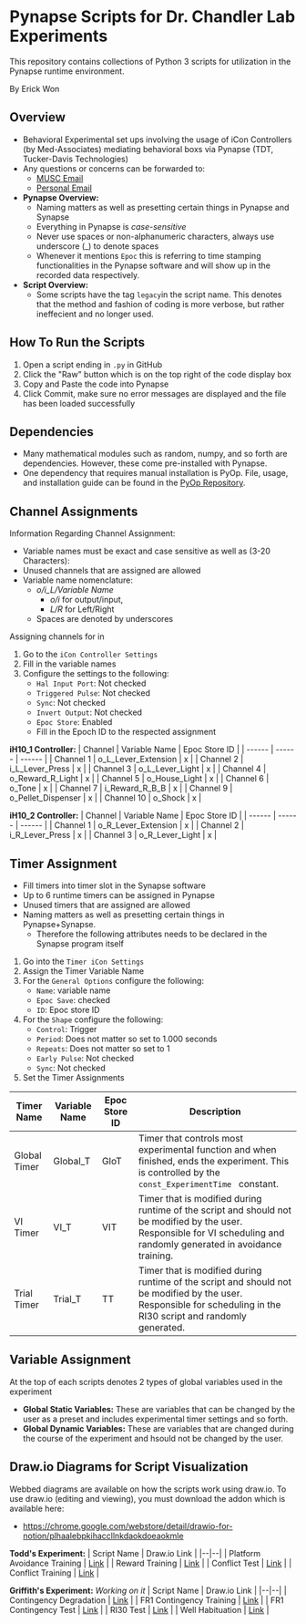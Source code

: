

# Pynapse Scripts for Dr. Chandler Lab Experiments

This repository contains collections of Python 3 scripts for utilization in the Pynapse runtime environment.

By Erick Won
## Overview
 -   Behavioral Experimental set ups involving the usage of iCon Controllers (by Med-Associates) mediating behavioral boxs via Pynapse (TDT, Tucker-Davis Technologies)
 - Any questions or concerns can be forwarded to:
	 - [MUSC Email](mailto:ecw207@musc.edu)
	 - [Personal Email](mailto:goerick2k@gmail.com)
- **Pynapse Overview:**
	- Naming matters as well as presetting certain things in Pynapse and Synapse
	- Everything in Pynapse is *case-sensitive*
	- Never use spaces or non-alphanumeric characters, always use underscore (_) to denote spaces
	- Whenever it mentions `Epoc` this is referring to time stamping functionalities in the Pynapse software and will show up in the recorded data respectively.
- **Script Overview:**
	- Some scripts have the tag `legacy`in the script name. This denotes that the method and fashion of coding is more verbose, but rather ineffecient and no longer used.

## How To Run the Scripts

 1. Open a script ending in `.py` in GitHub
 2. Click the "Raw" button which is on the top right of the code display box
3. Copy and Paste the code into Pynapse
4. Click Commit, make sure no error messages are displayed and the file has been loaded successfully

## Dependencies

 - Many mathematical modules such as random, numpy, and so forth are dependencies. However, these come pre-installed with Pynapse.
 - One dependency that requires manual installation is PyOp. File, usage, and installation guide can be found in the [PyOp Repository](https://github.com/accelerate0/PyOp-Conditioning).

## Channel Assignments

Information Regarding Channel Assignment:
- Variable names must be exact and case sensitive as well as (3-20 Characters):
- Unused channels that are assigned are allowed
- Variable name nomenclature:
	- *o/i_L/Variable Name*
		- *o/i* for output/input,
		- *L/R* for Left/Right
	- Spaces are denoted by underscores

Assigning channels for in

 1. Go to the `iCon Controller Settings`
 2. Fill in the variable names
 3. Configure the settings to the following:
	- `Hal Input Port`: Not checked
	- `Triggered Pulse`: Not checked
	- `Sync`: Not checked
	- `Invert Output`: Not checked
	- `Epoc Store`: Enabled
	- Fill in the Epoch ID to the respected assignment

**iH10_1 Controller:**
| Channel | Variable Name | Epoc Store ID |
| ------ | ------ | ------ |
| Channel 1 | o_L_Lever_Extension | x |
| Channel 2 | i_L_Lever_Press | x |
| Channel 3 | o_L_Lever_Light | x |
| Channel 4 | o_Reward_R_Light | x |
| Channel 5 | o_House_Light | x |
| Channel 6 | o_Tone | x |
| Channel 7 | i_Reward_R_B_B | x |
| Channel 9 | o_Pellet_Dispenser | x |
| Channel 10 | o_Shock | x |

**iH10_2 Controller:**
| Channel | Variable Name | Epoc Store ID |
| ------ | ------ | ------ |
| Channel 1 | o_R_Lever_Extension | x |
| Channel 2 | i_R_Lever_Press | x |
| Channel 3 | o_R_Lever_Light | x |

## Timer Assignment

- Fill timers into timer slot in the Synapse software
- Up to 6 runtime timers can be assigned in Pynapse
- Unused timers that are assigned are allowed
- Naming matters as well as presetting certain things in Pynapse+Synapse.
	- Therefore the following attributes needs to be declared in the Synapse program itself


1. Go into the `Timer iCon Settings`
2.  Assign the Timer Variable Name
3. For the `General Options` configure the following:
	- `Name`: variable name
	- `Epoc Save`: checked
	- `ID`: Epoc store ID
4. For the `Shape` configure the following:
	- `Control`: Trigger
	- `Period`: Does not matter so set to 1.000 seconds
	- `Repeats`: Does not matter so set to 1
	- `Early Pulse`: Not checked
	- `Sync`: Not checked
5. Set the Timer Assignments

| Timer Name | Variable Name | Epoc Store ID | Description |
| ------ | ------ | ------ | ------ |
| Global Timer | Global_T | GloT | Timer that controls most experimental function and when finished, ends the experiment. This is controlled by the `const_ExperimentTime ` constant. |
| VI Timer | VI_T | VIT | Timer that is modified during runtime of the script and should not be modified by the user. Responsible for VI scheduling and randomly generated in avoidance training. |
| Trial Timer | Trial_T | TT | Timer that is modified during runtime of the script and should not be modified by the user. Responsible for scheduling in the RI30 script and randomly generated. |

## Variable Assignment
At the top of each scripts denotes 2 types of global variables used in the experiment
- **Global Static Variables:** These are variables that can be changed by the user as a preset and includes experimental timer settings and so forth.
- **Global Dynamic Variables:** These are variables that are changed during the course of the experiment and hsould not be changed by the user.

## Draw.io Diagrams for Script Visualization

Webbed diagrams are available on how the scripts work using draw.io. To use draw.io (editing and viewing), you must download the addon which is available here:
- https://chrome.google.com/webstore/detail/drawio-for-notion/plhaalebpkihaccllnkdaokdoeaokmle

**Todd's Experiment:**
| Script Name | Draw.io Link |
|--|--|
| Platform Avoidance Training | [Link](https://app.diagrams.net/#G1HNz9VDa9wyPsMvxQO9PCpvsV23HluM3-) |
| Reward Training | [Link](https://app.diagrams.net/#Haccelerate0%2FChandler-Lab-Program%2Fmain%2FTodd%27s%20Experiment%2FReward%20Training%2FReward%20Training) |
| Conflict Test | [Link](https://app.diagrams.net/#Haccelerate0%2FChandler-Lab-Program%2Fmain%2FTodd%27s%20Experiment%2FConflict%20Test%2FConflict%20Test) |
| Conflict Training | [Link](https://app.diagrams.net/#Haccelerate0%2FChandler-Lab-Program%2Fmain%2FTodd%27s%20Experiment%2FConflict%20Training%2FConflict%20Training) |

**Griffith's Experiment:** *Working on it*
| Script Name | Draw.io Link |
|--|--|
| Contingency Degradation | [Link](https://github.com/accelerate0/Chandler-Lab-Program) |
| FR1 Contingency Training  | [Link](https://github.com/accelerate0/Chandler-Lab-Program) |
| FR1 Contingency Test | [Link](https://github.com/accelerate0/Chandler-Lab-Program) |
| RI30 Test | [Link](https://github.com/accelerate0/Chandler-Lab-Program) |
| Well Habituation | [Link](https://github.com/accelerate0/Chandler-Lab-Program) |
